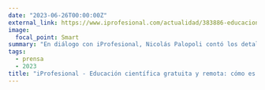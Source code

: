 ```yaml
---
date: "2023-06-26T00:00:00Z"
external_link: https://www.iprofesional.com/actualidad/383886-educacion-remota-el-emprendimiento-argentino-que-apoya-la-nasa
image:
  focal_point: Smart
summary: "En diálogo con iProfesional, Nicolás Palopoli contó los detalles del apoyo de la NASA democratizar el acceso al conocimiento científico."
tags:
  - prensa
  - 2023
title: "iProfesional - Educación científica gratuita y remota: cómo es el emprendimiento argentino que apoya la NASA"
---
```

